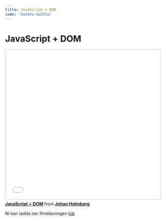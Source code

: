 ```yaml
---
title: JavaScript + DOM
code: "da344a-da355a"
---
```


# JavaScript + DOM

<iframe src="//www.slideshare.net/slideshow/embed_code/key/oK8J8NhhTN2Spz" width="595" height="485" frameborder="0" marginwidth="0" marginheight="0" scrolling="no" style="border:1px solid #CCC; border-width:1px; margin-bottom:5px; max-width: 100%;" allowfullscreen> </iframe> <div style="margin-bottom:5px"> <strong> <a href="//www.slideshare.net/johanholmberg1/javascript-dom-140156695" title="JavaScript + DOM" target="_blank">JavaScript + DOM</a> </strong> from <strong><a href="https://www.slideshare.net/johanholmberg1" target="_blank">Johan Holmberg</a></strong> </div>

Ni kan ladda ner föreläsningen [här](5.pdf)
